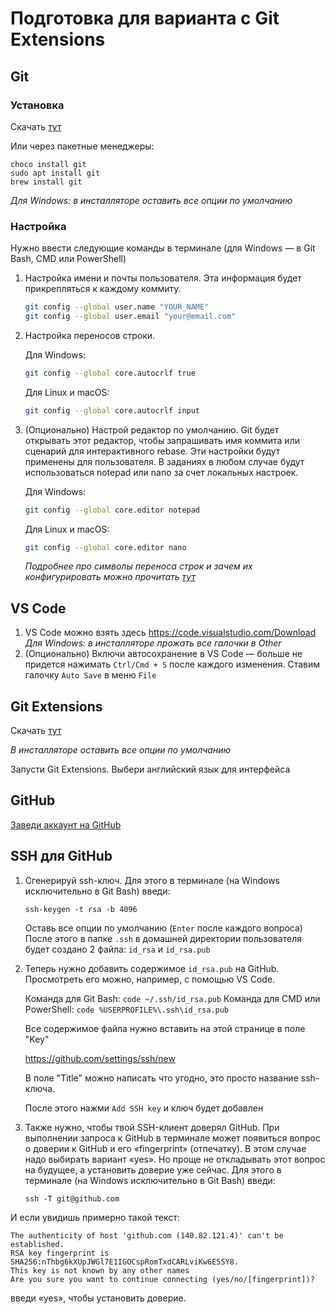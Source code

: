 # Подготовка для варианта с Git Extensions

## Git

### Установка

Скачать [тут](https://git-scm.com/downloads)

Или через пакетные менеджеры: 
```
choco install git
sudo apt install git
brew install git
```

*Для Windows: в инсталляторе оставить все опции по умолчанию*

### Настройка

Нужно ввести следующие команды в терминале (для Windows — в Git Bash, CMD или PowerShell)

1. Настройка имени и почты пользователя. Эта информация будет прикрепляться к каждому коммиту.

   ```bash
   git config --global user.name "YOUR_NAME"
   git config --global user.email "your@email.com"
   ```

2. Настройка переносов строки.

   Для Windows:
   ```bash
   git config --global core.autocrlf true
   ```
   
   Для Linux и macOS:
   ```bash
   git config --global core.autocrlf input
   ```

3. (Опционально) Настрой редактор по умолчанию.
   Git будет открывать этот редактор, чтобы запрашивать имя коммита или сценарий для интерактивного rebase.
   Эти настройки будут применены для пользователя. В заданиях в любом случае будут использоваться notepad или nano за счет локальных настроек.

   Для Windows:
   ```bash
   git config --global core.editor notepad
   ```

   Для Linux и macOS:
   ```bash
   git config --global core.editor nano
   ```
   
   *Подробнее про символы переноса строк и зачем их конфигурировать можно прочитать [тут](https://htmlacademy.ru/blog/boost/tools/konec-stroki)*


## VS Code 

1. VS Code можно взять здесь <https://code.visualstudio.com/Download>  
*Для Windows: в инсталляторе прожать все галочки в Other*
2. (Опционально) Включи автосохранение в VS Code — больше не придется нажимать `Ctrl/Cmd + S` после каждого изменения. Ставим галочку `Auto Save` в меню  `File`


## Git Extensions

Скачать [тут](https://gitextensions.github.io/)

*В инсталляторе оставить все опции по умолчанию*

Запусти Git Extensions. Выбери английский язык для интерфейса


## GitHub

[Заведи аккаунт на GitHub](https://github.com/join)


## SSH для GitHub

1. Сгенерируй ssh-ключ. Для этого в терминале (на Windows исключительно в Git Bash) введи:

   `ssh-keygen -t rsa -b 4096`

   Оставь все опции по умолчанию (`Enter` после каждого вопроса)
   После этого в папке `.ssh` в домашней директории пользователя будет создано 2 файла: `id_rsa` и `id_rsa.pub`

2. Теперь нужно добавить содержимое `id_rsa.pub` на GitHub. Просмотреть его можно, например, с помощью VS Code.

   Команда для Git Bash: `code ~/.ssh/id_rsa.pub`
   Команда для CMD или PowerShell: `code %USERPROFILE%\.ssh\id_rsa.pub`

   Все содержимое файла нужно вставить на этой странице в поле "Key"

   <https://github.com/settings/ssh/new> 
   
   В поле "Title" можно написать что угодно, это просто название ssh-ключа.
   
   После этого нажми `Add SSH key` и ключ будет добавлен

3. Также нужно, чтобы твой SSH-клиент доверял GitHub. При выполнении запроса к GitHub в терминале может появиться
вопрос о доверии к GitHub и его «fingerprint» (отпечатку). В этом случае надо выбирать вариант «yes».
Но проще не откладывать этот вопрос на будущее, а установить доверие уже сейчас.
Для этого в терминале (на Windows исключительно в Git Bash) введи:

   `ssh -T git@github.com`

И если увидишь примерно такой текст:

```
The authenticity of host 'github.com (140.82.121.4)' can't be established.
RSA key fingerprint is SHA256:nThbg6kXUpJWGl7E1IGOCspRomTxdCARLviKw6E5SY8.
This key is not known by any other names
Are you sure you want to continue connecting (yes/no/[fingerprint])?
```

введи «yes», чтобы установить доверие.

